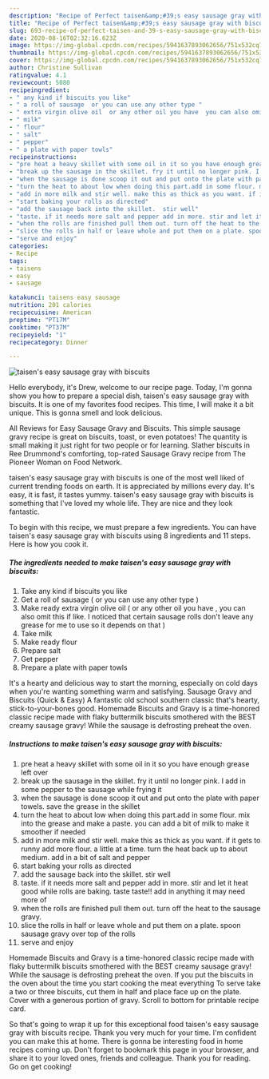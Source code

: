 ```yaml
---
description: "Recipe of Perfect taisen&amp;#39;s easy sausage gray with biscuits"
title: "Recipe of Perfect taisen&amp;#39;s easy sausage gray with biscuits"
slug: 693-recipe-of-perfect-taisen-and-39-s-easy-sausage-gray-with-biscuits
date: 2020-08-16T02:32:16.623Z
image: https://img-global.cpcdn.com/recipes/5941637893062656/751x532cq70/taisens-easy-sausage-gray-with-biscuits-recipe-main-photo.jpg
thumbnail: https://img-global.cpcdn.com/recipes/5941637893062656/751x532cq70/taisens-easy-sausage-gray-with-biscuits-recipe-main-photo.jpg
cover: https://img-global.cpcdn.com/recipes/5941637893062656/751x532cq70/taisens-easy-sausage-gray-with-biscuits-recipe-main-photo.jpg
author: Christine Sullivan
ratingvalue: 4.1
reviewcount: 5080
recipeingredient:
- " any kind if biscuits you like"
- " a roll of sausage  or you can use any other type "
- " extra virgin olive oil  or any other oil you have  you can also omit this if like I noticed that certain sausage rolls dont leave any grease for me to use so it depends on that "
- " milk"
- " flour"
- " salt"
- " pepper"
- " a plate with paper towls"
recipeinstructions:
- "pre heat a heavy skillet with some oil in it so you have enough grease left over"
- "break up the sausage in the skillet. fry it until no longer pink. I add in some pepper to the sausage while frying it"
- "when the sausage is done scoop it out and put onto the plate with paper towels. save the grease in the skillet"
- "turn the heat to about low when doing this part.add in some flour. mix into the grease and make a paste. you can add a bit of milk to make it smoother if needed"
- "add in more milk and stir well. make this as thick as you want. if it gets to runny add more flour. a little at a time. turn the heat back up to about medium. add in a bit of salt and pepper"
- "start baking your rolls as directed"
- "add the sausage back into the skillet.  stir well"
- "taste. if it needs more salt and pepper add in more. stir and let it heat good while rolls are baking. taste taste!! add in anything it may need more of"
- "when the rolls are finished pull them out. turn off the heat to the sausage gravy."
- "slice the rolls in half or leave whole and put them on a plate. spoon sausage gravy over top of the rolls"
- "serve and enjoy"
categories:
- Recipe
tags:
- taisens
- easy
- sausage

katakunci: taisens easy sausage 
nutrition: 201 calories
recipecuisine: American
preptime: "PT17M"
cooktime: "PT37M"
recipeyield: "1"
recipecategory: Dinner

---
```



![taisen&#39;s easy sausage gray with biscuits](https://img-global.cpcdn.com/recipes/5941637893062656/751x532cq70/taisens-easy-sausage-gray-with-biscuits-recipe-main-photo.jpg)

Hello everybody, it's Drew, welcome to our recipe page. Today, I'm gonna show you how to prepare a special dish, taisen&#39;s easy sausage gray with biscuits. It is one of my favorites food recipes. This time, I will make it a bit unique. This is gonna smell and look delicious.

All Reviews for Easy Sausage Gravy and Biscuits. This simple sausage gravy recipe is great on biscuits, toast, or even potatoes! The quantity is small making it just right for two people or for learning. Slather biscuits in Ree Drummond&#39;s comforting, top-rated Sausage Gravy recipe from The Pioneer Woman on Food Network.

taisen&#39;s easy sausage gray with biscuits is one of the most well liked of current trending foods on earth. It is appreciated by millions every day. It's easy, it is fast, it tastes yummy. taisen&#39;s easy sausage gray with biscuits is something that I've loved my whole life. They are nice and they look fantastic.


To begin with this recipe, we must prepare a few ingredients. You can have taisen&#39;s easy sausage gray with biscuits using 8 ingredients and 11 steps. Here is how you cook it.

<!--inarticleads1-->

##### The ingredients needed to make taisen&#39;s easy sausage gray with biscuits:

1. Take  any kind if biscuits you like
1. Get  a roll of sausage ( or you can use any other type )
1. Make ready  extra virgin olive oil ( or any other oil you have , you can also omit this if like. I noticed that certain sausage rolls don&#39;t leave any grease for me to use so it depends on that )
1. Take  milk
1. Make ready  flour
1. Prepare  salt
1. Get  pepper
1. Prepare  a plate with paper towls


It&#39;s a hearty and delicious way to start the morning, especially on cold days when you&#39;re wanting something warm and satisfying. Sausage Gravy and Biscuits (Quick &amp; Easy) A fantastic old school southern classic that&#39;s hearty, stick-to-your-bones good. Homemade Biscuits and Gravy is a time-honored classic recipe made with flaky buttermilk biscuits smothered with the BEST creamy sausage gravy! While the sausage is defrosting preheat the oven. 

<!--inarticleads2-->

##### Instructions to make taisen&#39;s easy sausage gray with biscuits:

1. pre heat a heavy skillet with some oil in it so you have enough grease left over
1. break up the sausage in the skillet. fry it until no longer pink. I add in some pepper to the sausage while frying it
1. when the sausage is done scoop it out and put onto the plate with paper towels. save the grease in the skillet
1. turn the heat to about low when doing this part.add in some flour. mix into the grease and make a paste. you can add a bit of milk to make it smoother if needed
1. add in more milk and stir well. make this as thick as you want. if it gets to runny add more flour. a little at a time. turn the heat back up to about medium. add in a bit of salt and pepper
1. start baking your rolls as directed
1. add the sausage back into the skillet.  stir well
1. taste. if it needs more salt and pepper add in more. stir and let it heat good while rolls are baking. taste taste!! add in anything it may need more of
1. when the rolls are finished pull them out. turn off the heat to the sausage gravy.
1. slice the rolls in half or leave whole and put them on a plate. spoon sausage gravy over top of the rolls
1. serve and enjoy


Homemade Biscuits and Gravy is a time-honored classic recipe made with flaky buttermilk biscuits smothered with the BEST creamy sausage gravy! While the sausage is defrosting preheat the oven. If you put the biscuits in the oven about the time you start cooking the meat everything To serve take a two or three biscuits, cut them in half and place face up on the plate. Cover with a generous portion of gravy. Scroll to bottom for printable recipe card. 

So that's going to wrap it up for this exceptional food taisen&#39;s easy sausage gray with biscuits recipe. Thank you very much for your time. I'm confident you can make this at home. There is gonna be interesting food in home recipes coming up. Don't forget to bookmark this page in your browser, and share it to your loved ones, friends and colleague. Thank you for reading. Go on get cooking!

